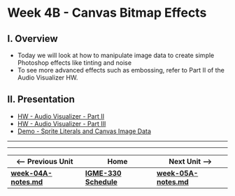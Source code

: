 # Week 4B - Canvas Bitmap Effects

## I. Overview
- Today we will look at how to manipulate image data to create simple Photoshop effects like tinting and noise
- To see more advanced effects such as embossing, refer to Part II of the Audio Visualizer HW.

## II. Presentation
- [HW - Audio Visualizer - Part II](https://github.com/tonethar/IGME-330-Master/blob/master/notes/HW-AV-2.md)
- [HW - Audio Visualizer - Part III](https://github.com/tonethar/IGME-330-Master/blob/master/notes/HW-AV-3.md)
- [Demo - Sprite Literals and Canvas Image Data](https://github.com/tonethar/IGME-330-Master/blob/master/notes/demo-canvas-image-data.md)


<hr><hr>

| <-- Previous Unit | Home | Next Unit -->
| --- | --- | --- 
| [**week-04A-notes.md**](week-04A-notes.md)     |  [**IGME-330 Schedule**](../schedule.md) | [**week-05A-notes.md**](week-05A-notes.md)
